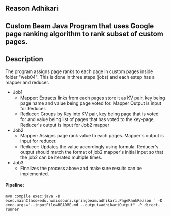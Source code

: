 ## Reason Adhikari
## Custom Beam Java Program that uses Google page ranking algorithm to rank subset of custom pages.

## Description
The program assigns page ranks to each page in custom pages inside folder "web04". This is done in three steps (jobs) and each estep has a mapper and reducer. 
* Job1
  * Mapper: Extracts links from each pages store it as KV pair, key being page name and value being page voted for. Mapper Output is input for Reducer.
  * Reducer: Groups by Key into KV pair, key being page that is voted for and value being list of pages that has voted to the key-page. Reducer's output is input for Job2 mapper
* Job2
  * Mapper: Assigns page rank value to each pages. Mapper's output is input for reducer.
  * Reducer: Updates the value accordingly using formula. Reducer's output should match the format of job2 mapper's initial input so that the job2 can be iterated multiple times.
* Job3
  * Finalizes the process above and make sure results can be implemented.



#### Pipeline:
```
mvn compile exec:java -D exec.mainClass=edu.nwmissouri.springbeam.adhikari.PageRankReason ` -D exec.args="--inputFile=README.md --output=adhikariOutput" -P direct-runner
```
